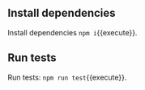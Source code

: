 ## Install dependencies

Install dependencies `npm i`{{execute}}.

## Run tests

Run tests: `npm run test`{{execute}}.
